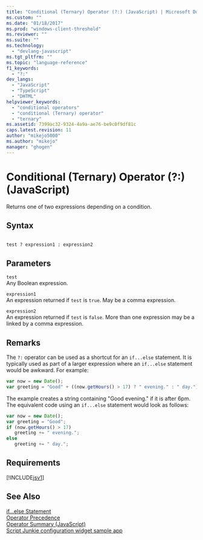 ```yaml
---
title: "Conditional (Ternary) Operator (?:) (JavaScript) | Microsoft Docs"
ms.custom: ""
ms.date: "01/18/2017"
ms.prod: "windows-client-threshold"
ms.reviewer: ""
ms.suite: ""
ms.technology: 
  - "devlang-javascript"
ms.tgt_pltfrm: ""
ms.topic: "language-reference"
f1_keywords: 
  - "?:"
dev_langs: 
  - "JavaScript"
  - "TypeScript"
  - "DHTML"
helpviewer_keywords: 
  - "conditional operators"
  - "conditional (Ternary) operator"
  - "ternary"
ms.assetid: 7399ac32-9324-4a9a-ae76-be9c0f9df81c
caps.latest.revision: 11
author: "mikejo5000"
ms.author: "mikejo"
manager: "ghogen"
---
```

# Conditional (Ternary) Operator (?:) (JavaScript)
Returns one of two expressions depending on a condition.  
  
## Syntax  
  
```  
  
test ? expression1 : expression2  
```  
  
## Parameters  
 `test`  
 Any Boolean expression.  
  
 `expression1`  
 An expression returned if `test` is `true`. May be a comma expression.  
  
 `expression2`  
 An expression returned if `test` is `false`. More than one expression may be a linked by a comma expression.  
  
## Remarks  
 The `?:` operator can be used as a shortcut for an `if...else` statement. It is typically used as part of a larger expression where an `if...else` statement would be awkward. For example:  
  
```JavaScript  
var now = new Date();  
var greeting = "Good" + ((now.getHours() > 17) ? " evening." : " day.");  
```  
  
 The example creates a string containing "Good evening." if it is after 6pm. The equivalent code using an `if...else` statement would look as follows:  
  
```JavaScript  
var now = new Date();  
var greeting = "Good";  
if (now.getHours() > 17)  
   greeting += " evening.";  
else  
   greeting += " day.";  
```  
  
## Requirements  
 [!INCLUDE[jsv1](../../javascript/misc/includes/jsv1-md.md)]  
  
## See Also  
 [if...else Statement](../../javascript/reference/if-dot-dot-dot-else-statement-javascript.md)   
 [Operator Precedence](../../javascript/operator-subtractprecedence-javascript.md)   
 [Operator Summary (JavaScript)](../../javascript/misc/operator-subtractsummary-javascript.md)   
 [Script Junkie configuration widget sample app](http://code.msdn.microsoft.com/Script-Junkie-Configuration-543ece24)